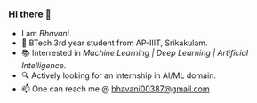 ### Hi there 👋

-  I am *Bhavani*.
- :school: BTech 3rd year student from AP-IIIT, Srikakulam.
- :books: Interrested in *Machine Learning | Deep Learning | Artificial Intelligence*.
- :mag: Actively looking for an internship in AI/ML domain.
- 📫 One can reach me @ bhavani00387@gmail.com


<!--
**bhavani0387/bhavani0387** is a ✨ _special_ ✨ repository because its `README.md` (this file) appears on your GitHub profile.

Here are some ideas to get you started:

- 🔭 I’m currently working on ...
- 🌱 I’m currently learning ...
- 👯 I’m looking to collaborate on ...
- 🤔 I’m looking for help with ...
- 💬 Ask me about ...
- 📫 How to reach me: ...
- 😄 Pronouns: ...
- ⚡ Fun fact: ...
-->

